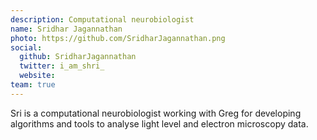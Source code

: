 ```yaml
---
description: Computational neurobiologist
name: Sridhar Jagannathan
photo: https://github.com/SridharJagannathan.png
social:
  github: SridharJagannathan
  twitter: i_am_shri_
  website: 
team: true
---
```


Sri is a computational neurobiologist working with Greg for developing algorithms and tools to analyse light level and electron microscopy data.